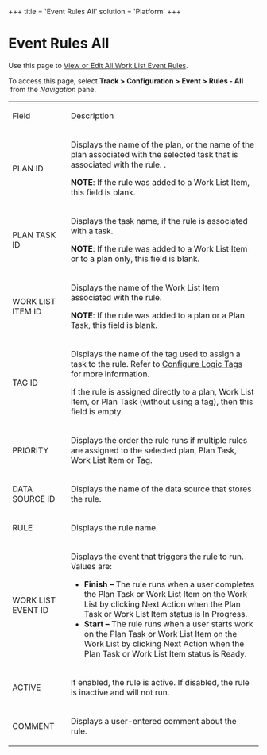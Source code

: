 +++
title = 'Event Rules All'
solution = 'Platform'
+++

# Event Rules All

<div class="use">

Use this page to [View or Edit All Work List Event
Rules](../Use_Cases/View_and_Edit_All_Event_Rules.htm).

</div>

To access this page, select **Track \> Configuration \> Event \> Rules -
All**  from the *Navigation* pane.

<table>
<tbody>
<tr class="odd">
<td><p>Field</p></td>
<td><p>Description</p></td>
</tr>
<tr class="even">
<td><p>PLAN ID</p></td>
<td><p>Displays the name of the plan, or the name of the plan associated with the selected task that is associated with the rule. . <span> </span></p>
<p><strong>NOTE</strong>: If the rule was added to a Work List Item, this field is blank.</p></td>
</tr>
<tr class="odd">
<td><p>PLAN TASK ID</p></td>
<td><p>Displays the task name, if the rule is associated with a task.</p>
<p><strong>NOTE</strong>: If the rule was added to a Work List Item or to a plan only, this field is blank.</p></td>
</tr>
<tr class="even">
<td><p>WORK LIST ITEM ID</p></td>
<td><p>Displays the name of the Work List Item associated with the rule.</p>
<p><strong>NOTE</strong>: If the rule was added to a plan or a Plan Task, this field is blank.</p></td>
</tr>
<tr class="odd">
<td><p>TAG ID</p></td>
<td><p>Displays the name of the tag used to assign a task to the rule. Refer to <a href="../Use_Cases/Configure_Logic_Tags.htm">Configure Logic Tags</a> for more information.</p>
<p>If the rule is assigned directly to a plan, Work List Item, or Plan Task (without using a tag), then this field is empty.</p></td>
</tr>
<tr class="even">
<td><p>PRIORITY</p></td>
<td><p>Displays the order the rule runs if multiple rules are assigned to the selected plan, Plan Task, Work List Item or Tag.</p></td>
</tr>
<tr class="odd">
<td><p>DATA SOURCE ID</p></td>
<td><p>Displays the name of the data source that stores the rule.</p></td>
</tr>
<tr class="even">
<td><p>RULE</p></td>
<td><p>Displays the rule name.</p></td>
</tr>
<tr class="odd">
<td><p>WORK LIST EVENT ID</p></td>
<td><p>Displays the event that triggers the rule to run. Values are:</p>
<ul>
<li><strong>Finish –</strong> The rule runs when a user completes the Plan Task or Work List Item on the Work List by clicking Next Action when the Plan Task or Work List Item status is In Progress.</li>
<li><strong>Start –</strong> The rule runs when a user starts work on the Plan Task or Work List Item on the Work List by clicking Next Action when the Plan Task or Work List Item status is Ready.</li>
</ul></td>
</tr>
<tr class="even">
<td><p>ACTIVE</p></td>
<td><p>If enabled, the rule is active. If disabled, the rule is inactive and will not run.</p></td>
</tr>
<tr class="odd">
<td><p>COMMENT</p></td>
<td><p>Displays a user-entered comment about the rule.</p></td>
</tr>
</tbody>
</table>

